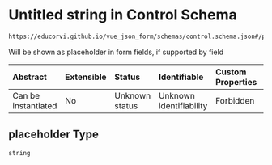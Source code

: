 # Untitled string in Control Schema

```txt
https://educorvi.github.io/vue_json_form/schemas/control.schema.json#/properties/options/properties/placeholder
```

Will be shown as placeholder in form fields, if supported by field

| Abstract            | Extensible | Status         | Identifiable            | Custom Properties | Additional Properties | Access Restrictions | Defined In                                                                    |
| :------------------ | :--------- | :------------- | :---------------------- | :---------------- | :-------------------- | :------------------ | :---------------------------------------------------------------------------- |
| Can be instantiated | No         | Unknown status | Unknown identifiability | Forbidden         | Allowed               | none                | [control.schema.json*](../schemas/control.schema.json "open original schema") |

## placeholder Type

`string`
